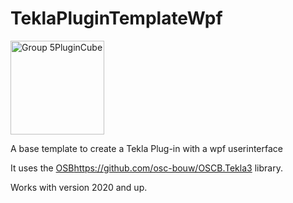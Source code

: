 # TeklaPluginTemplateWpf

<img width="150" alt="Group 5PluginCube" src="https://github.com/osc-bouw/TeklaPluginTemplateWpf/assets/53224576/f0bb568b-873d-4139-9461-3a6e4bb10b50">



A base template to create a Tekla Plug-in with a wpf userinterface

It uses the [OSB](https://github.com/osc-bouw/OSCB.Tekla3)https://github.com/osc-bouw/OSCB.Tekla3 library.

Works with version 2020 and up.

